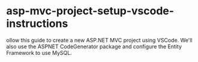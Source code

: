 # asp-mvc-project-setup-vscode-instructions
ollow this guide to create a new ASP.NET MVC project using VSCode. We'll also use the ASPNET CodeGenerator package and configure the Entity Framework to use MySQL.
